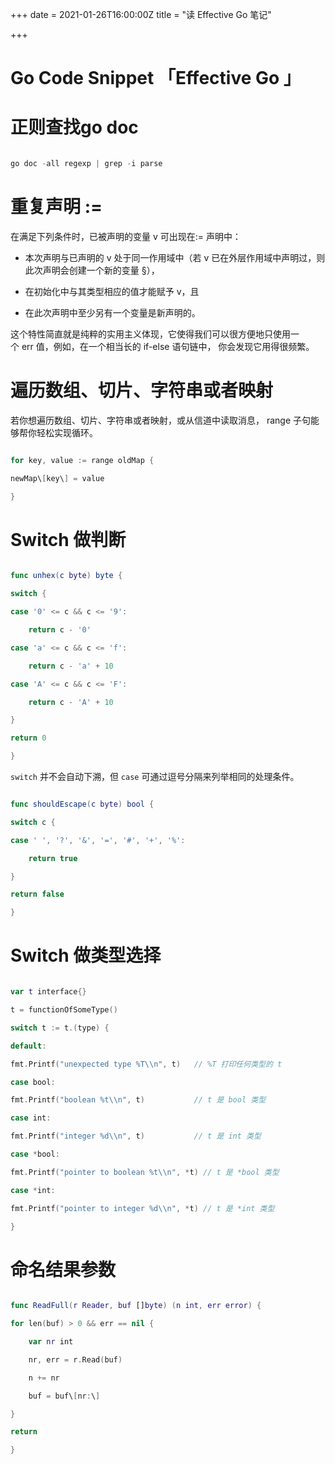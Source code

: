 +++
date = 2021-01-26T16:00:00Z
title = "读 Effective Go 笔记"

+++
# Go Code Snippet 「Effective Go 」

# 正则查找go doc

```swift

go doc -all regexp | grep -i parse

```

# 重复声明 :=

在满足下列条件时，已被声明的变量 v 可出现在:= 声明中：

- 本次声明与已声明的 v 处于同一作用域中（若 v 已在外层作用域中声明过，则此次声明会创建一个新的变量 §），

- 在初始化中与其类型相应的值才能赋予 v，且

- 在此次声明中至少另有一个变量是新声明的。

这个特性简直就是纯粹的实用主义体现，它使得我们可以很方便地只使用一个 err 值，例如，在一个相当长的 if-else 语句链中， 你会发现它用得很频繁。

# 遍历数组、切片、字符串或者映射

若你想遍历数组、切片、字符串或者映射，或从信道中读取消息， range 子句能够帮你轻松实现循环。

```swift

for key, value := range oldMap {

newMap\[key\] = value

}

```

# Switch 做判断

```swift

func unhex(c byte) byte {

switch {

case '0' <= c && c <= '9':

	return c - '0'

case 'a' <= c && c <= 'f':

	return c - 'a' + 10

case 'A' <= c && c <= 'F':

	return c - 'A' + 10

}

return 0

}

```

`switch` 并不会自动下溯，但 `case` 可通过逗号分隔来列举相同的处理条件。

```swift

func shouldEscape(c byte) bool {

switch c {

case ' ', '?', '&', '=', '#', '+', '%':

	return true

}

return false

}

```

# Switch 做类型选择

```swift

var t interface{}

t = functionOfSomeType()

switch t := t.(type) {

default:

fmt.Printf("unexpected type %T\\n", t)	 // %T 打印任何类型的 t

case bool:

fmt.Printf("boolean %t\\n", t)			 // t 是 bool 类型

case int:

fmt.Printf("integer %d\\n", t)			 // t 是 int 类型

case *bool:

fmt.Printf("pointer to boolean %t\\n", *t) // t 是 *bool 类型

case *int:

fmt.Printf("pointer to integer %d\\n", *t) // t 是 *int 类型

}

```

# 命名结果参数

```swift

func ReadFull(r Reader, buf []byte) (n int, err error) {

for len(buf) > 0 && err == nil {

	var nr int

	nr, err = r.Read(buf)

	n += nr

	buf = buf\[nr:\]

}

return

}

```